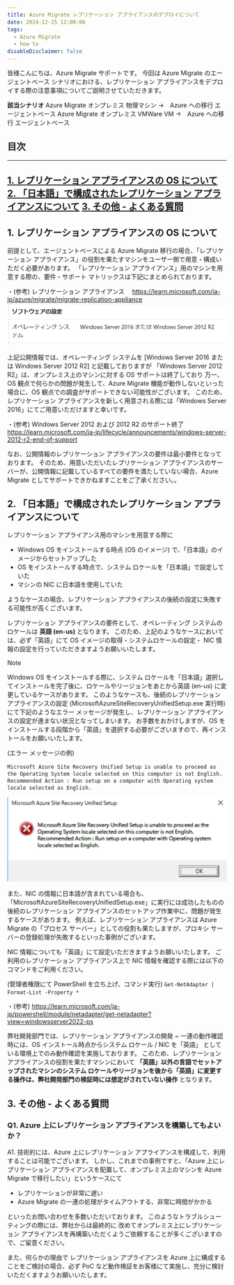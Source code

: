 ```yaml
---
title: Azure Migrate レプリケーション アプライアンスのデプロイについて
date: 2024-12-25 12:00:00
tags:
  - Azure Migrate
  - how to
disableDisclaimer: false
---
```


<!-- more -->
皆様こんにちは、Azure Migrate サポートです。
今回は Azure Migrate のエージェントベース シナリオにおける、レプリケーション アプライアンスをデプロイする際の注意事項についてご説明させていただきます。

**該当シナリオ**
Azure Migrate オンプレミス 物理マシン →　Azure への移行 エージェントベース
Azure Migrate オンプレミス VMWare VM →　Azure への移行 エージェントベース

## 目次
-----------------------------------------------------------
[1. レプリケーション アプライアンスの OS について](#1)
[2. 「日本語」で構成されたレプリケーション アプライアンスについて](#2)
[3. その他 - よくある質問](#3)
-----------------------------------------------------------

## <a id="1"></a> 1. レプリケーション アプライアンスの OS について
前提として、エージェントベースによる Azure Migrate 移行の場合、「レプリケーション アプライアンス」の役割を果たすマシンをユーザー側で用意・構成いただく必要があります。
「レプリケーション アプライアンス」用のマシンを用意する際の、要件・サポート マトリックスは下記にまとめられております。

・(参考) レプリケーション アプライアンス
　https://learn.microsoft.com/ja-jp/azure/migrate/migrate-replication-appliance
![](./ReplicationApplianceRegister/01.png)

上記公開情報では、オペレーティング システムを [Windows Server 2016 または Windows Server 2012 R2] と記載しておりますが
「Windows Server 2012 R2」は、オンプレミス上のマシンに対する OS サポートは終了しており
万一、OS 観点で何らかの問題が発生して、Azure Migrate 機能が動作しないといった場合に、OS 観点での調査がサポートできない可能性がございます。
このため、レプリケーション アプライアンスを新しく用意される際には「Windows Server 2016」にてご用意いただけますと幸いです。

・(参考) Windows Server 2012 および 2012 R2 のサポート終了
　https://learn.microsoft.com/ja-jp/lifecycle/announcements/windows-server-2012-r2-end-of-support


なお、公開情報のレプリケーション アプライアンスの要件は最小要件となっております。
そのため、用意いただいたレプリケーション アプライアンスのサーバーが、公開情報に記載しているすべての要件を満たしていない場合、Azure Migrate としてサポートできかねますことをご了承ください。。

## <a id="2"></a> 2. 「日本語」で構成されたレプリケーション アプライアンスについて
レプリケーション アプライアンス用のマシンを用意する際に
- Windows OS をインストールする時点 (OS のイメージ) で、「日本語」のイメージからセットアップした
- OS をインストールする時点で、システム ロケールを「日本語」で設定していた
- マシンの NIC に日本語を使用していた

ようなケースの場合、レプリケーション アプライアンスの後続の設定に失敗する可能性が高くございます。

レプリケーション アプライアンスの要件として、オペレーティング システムのロケールは **英語 (en-us)** となります。
このため、上記のようなケースにおいては、必ず「英語」にて OS イメージの取得・システムロケールの設定・ NIC 情報の設定を行っていただきますようお願いいたします。

> [!NOTE]
> Windows OS をインストールする際に、システム ロケールを「日本語」選択してインストールを完了後に、ロケールやリージョンをあとから英語 (en-us) に変更しているケースがあります。
> このようなケースも、後続のレプリケーション アプライアンスの設定 (MicrosoftAzureSiteRecoveryUnifiedSetup.exe 実行時) にて下記のようなエラー メッセージが発生し、レプリケーション アプライアンスの設定が進まない状況となってしまいます。
> お手数をおかけしますが、OS をインストールする段階から「英語」を選択する必要がございますので、再インストールをお願いいたします。

(エラー メッセージの例)
```
Microsoft Azure Site Recovery Unified Setup is unable to proceed as the Operating System locale selected on this computer is not English.
Recommended Action : Run setup on a computer with Operating system locale selected as English.
```
![](./ReplicationApplianceRegister/02.png)

また、NIC の情報に日本語が含まれている場合も、「MicrosoftAzureSiteRecoveryUnifiedSetup.exe」に実行には成功したものの
後続のレプリケーション アプライアンスのセットアップ作業中に、問題が発生するケースがあります。
例えば、レプリケーション アプライアンスは Azure Migrate の「プロセス サーバー」としての役割も果たしますが、プロキシ サーバーの登録処理が失敗するといった事例がございます。

NIC 情報についても「英語」にて設定いただきますようお願いいたします。
ご利用のレプリケーション アプライアンス上で NIC 情報を確認する際には以下のコマンドをご利用ください。

(管理者権限にて PowerShell を立ち上げ、コマンド実行)
`Get-NetAdapter | Format-List -Property *`

・(参考) 
https://learn.microsoft.com/ja-jp/powershell/module/netadapter/get-netadapter?view=windowsserver2022-ps


弊社開発部門では、レプリケーション アプライアンスの開発 ~ 一連の動作確認時には、OS インストール時点からシステム ロケール / NIC を「英語」 としている環境上でのみ動作確認を実施しております。
このため、レプリケーション アプライアンスの役割を果たすマシンにおいて **「英語」以外の言語でセットアップされたマシンのシステム ロケールやリージョンを後から「英語」に変更する操作は、弊社開発部門の検証時には想定がされていない操作** となります。


## <a id="3"></a> 3. その他 - よくある質問
### <a id="3-1"></a> Q1. Azure 上にレプリケーション アプライアンスを構築してもよいか？
A1. 技術的には、Azure 上にレプリケーション アプライアンスを構成して、利用することは可能でございます。
しかし、これまでの事例ですと、「Azure 上にレプリケーション アプライアンスを配置して、オンプレミス上のマシンを Azure Migrate で移行したい」というケースにて
- レプリケーションが非常に遅い
- Azure Migrate の一連の処理がタイムアウトする、非常に時間がかかる

といったお問い合わせを多数いただいております。
このようなトラブルシューティングの際には、弊社からは最終的に 改めてオンプレミス上にレプリケーション アプライアンスを再構築いただくようご依頼することが多くございますので、ご留意ください。

また、何らかの理由で レプリケーション アプライアンスを Azure 上に構成することをご検討の場合、必ず PoC など動作検証をお客様にて実施し、充分に検討いただくますようお願いいたします。
